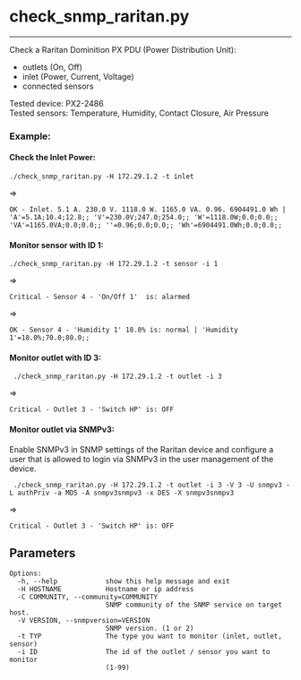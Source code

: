 # check_snmp_raritan.py

---

Check a Raritan Dominition PX PDU (Power Distribution Unit):

* outlets (On, Off)
* inlet (Power, Current, Voltage)
* connected sensors

Tested device: PX2-2486  
Tested sensors: Temperature, Humidity, Contact Closure, Air Pressure

### Example:

#### Check the Inlet Power:

    ./check_snmp_raritan.py -H 172.29.1.2 -t inlet

 => 

    OK - Inlet. 5.1 A. 230.0 V. 1118.0 W. 1165.0 VA. 0.96. 6904491.0 Wh | 'A'=5.1A;10.4;12.8;; 'V'=230.0V;247.0;254.0;; 'W'=1118.0W;0.0;0.0;; 'VA'=1165.0VA;0.0;0.0;; ''=0.96;0.0;0.0;; 'Wh'=6904491.0Wh;0.0;0.0;;

#### Monitor sensor with ID 1:

    ./check_snmp_raritan.py -H 172.29.1.2 -t sensor -i 1

=>

    Critical - Sensor 4 - 'On/Off 1'  is: alarmed

=>

    OK - Sensor 4 - 'Humidity 1' 18.0% is: normal | 'Humidity 1'=18.0%;70.0;80.0;;

#### Monitor outlet with ID 3:

     ./check_snmp_raritan.py -H 172.29.1.2 -t outlet -i 3

=>

    Critical - Outlet 3 - 'Switch HP' is: OFF

#### Monitor outlet via SNMPv3:

Enable SNMPv3 in SNMP settings of the Raritan device and configure a user that is allowed to login via SNMPv3 in the user management of the device.

```
 ./check_snmp_raritan.py -H 172.29.1.2 -t outlet -i 3 -V 3 -U snmpv3 -L authPriv -a MD5 -A snmpv3snmpv3 -x DES -X snmpv3snmpv3
```

=>

```
Critical - Outlet 3 - 'Switch HP' is: OFF
```

## Parameters

```
Options:
  -h, --help            show this help message and exit
  -H HOSTNAME           Hostname or ip address
  -C COMMUNITY, --community=COMMUNITY
                        SNMP community of the SNMP service on target host.
  -V VERSION, --snmpversion=VERSION
                        SNMP version. (1 or 2)
  -t TYP                The type you want to monitor (inlet, outlet, sensor)
  -i ID                 The id of the outlet / sensor you want to monitor
                        (1-99)
```
